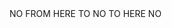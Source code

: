 <!-- ![MasterHead](assets/oleg-klishin-illustration1-x4.gif) 

<img align="center" alt="Hey, I am Shrish" width="100%"  height="200" src="assets/2025-06-28-Hey-I-am-Shrish.gif">


<h2 align="center"> Machine Learning Engineer and Full-Stack Developer
<br/>
<br/>
  <a href="https://linkedin.com/in/shrish-das-44ba5a27b" target="_blank"> <img  alt="linkedin" src="assets/linkedin.svg" /></a>
  &nbsp; 
  <a href="https://x.com/Rounakarn?t=VH6gSa_VL9wlvngS47alQg&s=09" target="_blank"> <img  alt="X" src="assets/twitter.svg" /></a>
  &nbsp; 
  <a href='https://kaggle.com/shrishd'  target="_blank"> <img alt="kaggle" src="assets/kaggle.svg" /></a>

</h2>



<img align="right" alt="Coding" width="275" height="275" src="assets/shrish img.png">


- 🔭 I’m currently working on [E-commerce Site](available_soon)

- 🌱 I’m currently learning **Machine Learning**

- 👨‍💻 All of my projects are available at [available_soon](available_soon)

- 💬 Ask me about **Tech and Gaming**

- 📫 How to reach me **shrishdas444@gmail.com**

- 📄 Know about my experiences [available_soon](available_soon)

- ⚡ Fun fact **Little bit Krewzzyyy :D**

 <!-- <p align="left"> <a href="https://github.com/ryo-ma/github-profile-trophy"><img src="https://github-profile-trophy.vercel.app/?username=shrishkd" alt="shrishkd" /></a> </p>--> NO FROM HERE TO

<!--<h2 align="left">Connect with me:</h2>
<p align="left">
  <a href="https://www.hackerrank.com/@shrishdas4" target="_blank">
    <img src="https://raw.githubusercontent.com/rahuldkjain/github-profile-readme-generator/master/src/images/icons/Social/hackerrank.svg" alt="HackerRank" height="50" width="50" style="margin: 10px; box-shadow: 0 0 8px rgba(0,0,0,0.1); border-radius: 10px;" />
  </a>
  <a href="https://codeforces.com/profile/shrishd" target="_blank">
    <img src="https://raw.githubusercontent.com/rahuldkjain/github-profile-readme-generator/master/src/images/icons/Social/codeforces.svg" alt="Codeforces" height="50" width="50" style="margin: 10px; box-shadow: 0 0 8px rgba(0,0,0,0.1); border-radius: 10px;" />
  </a>
  <a href="https://www.leetcode.com/shrishd" target="_blank">
    <img src="https://raw.githubusercontent.com/rahuldkjain/github-profile-readme-generator/master/src/images/icons/Social/leet-code.svg" alt="LeetCode" height="50" width="50" style="margin: 10px; box-shadow: 0 0 8px rgba(0,0,0,0.1); border-radius: 10px;" />
  </a>
  <a href="https://auth.geeksforgeeks.org/user/shrishdh212" target="_blank">
    <img src="https://raw.githubusercontent.com/rahuldkjain/github-profile-readme-generator/master/src/images/icons/Social/geeks-for-geeks.svg" alt="GeeksforGeeks" height="50" width="50" style="margin: 10px; box-shadow: 0 0 8px rgba(0,0,0,0.1); border-radius: 10px;" />
  </a>
</p>--> NO TO HERE

<!--<h2 align="left">Languages and Tools:</h2>
<p align="left">
  <a href="https://www.w3schools.com/cpp/" target="_blank" rel="noreferrer">
    <img src="https://raw.githubusercontent.com/devicons/devicon/master/icons/cplusplus/cplusplus-original.svg" alt="cplusplus" width="50" height="50" style="margin: 10px;" />
  </a>
  <a href="https://www.w3schools.com/css/" target="_blank" rel="noreferrer">
    <img src="https://raw.githubusercontent.com/devicons/devicon/master/icons/css3/css3-original-wordmark.svg" alt="css3" width="50" height="50" style="margin: 10px;" />
  </a>
  <a href="https://www.djangoproject.com/" target="_blank" rel="noreferrer">
    <img src="https://cdn.worldvectorlogo.com/logos/django.svg" alt="django" width="50" height="50" style="margin: 10px;" />
  </a>
  <a href="https://www.w3.org/html/" target="_blank" rel="noreferrer">
    <img src="https://raw.githubusercontent.com/devicons/devicon/master/icons/html5/html5-original-wordmark.svg" alt="html5" width="50" height="50" style="margin: 10px;" />
  </a>
  <a href="https://www.java.com" target="_blank"><img align="left" alt="Java" height ="42px" src="https://raw.githubusercontent.com/rahul-jha98/github_readme_icons/main/language_and_tools/square/java/java.svg"></a>
<a href="https://developer.mozilla.org/en-US/docs/Web/JavaScript" target="_blank"> <img align="left" alt="JavaScript" height ="42px"  src="https://raw.githubusercontent.com/rahul-jha98/github_readme_icons/main/language_and_tools/square/javascript/javascript.svg"> </a>
  <a href="https://www.mathworks.com/" target="_blank" rel="noreferrer">
    <img src="https://upload.wikimedia.org/wikipedia/commons/2/21/Matlab_Logo.png" alt="matlab" width="50" height="50" style="margin: 10px;" />
  </a>
  <a href="https://www.mongodb.com/" target="_blank" rel="noreferrer">
    <img src="https://raw.githubusercontent.com/devicons/devicon/master/icons/mongodb/mongodb-original-wordmark.svg" alt="mongodb" width="50" height="50" style="margin: 10px;" />
  </a>
  <a href="https://www.mysql.com/" target="_blank" rel="noreferrer">
    <img src="https://raw.githubusercontent.com/devicons/devicon/master/icons/mysql/mysql-original-wordmark.svg" alt="mysql" width="50" height="50" style="margin: 10px;" />
  </a>
  <a href="https://nextjs.org/" target="_blank" rel="noreferrer">
    <img src="https://cdn.worldvectorlogo.com/logos/nextjs-2.svg" alt="nextjs" width="50" height="50" style="margin: 10px;" />
  </a>
  
<a href="https://nodejs.org" target="_blank"><img align="left" alt="Node.js" height ="42px" src="https://raw.githubusercontent.com/rahul-jha98/github_readme_icons/main/language_and_tools/square/node/node.svg"></a>
  <a href="https://pandas.pydata.org/" target="_blank" rel="noreferrer">
    <img src="https://raw.githubusercontent.com/devicons/devicon/2ae2a900d2f041da66e950e4d48052658d850630/icons/pandas/pandas-original.svg" alt="pandas" width="50" height="50" style="margin: 10px;" />
  </a>
 <a href="https://www.python.org" target="_blank"><img align="left" alt="Python" height ="42px" src="https://raw.githubusercontent.com/rahul-jha98/github_readme_icons/main/language_and_tools/square/python/python.svg"></a>
  
  <a href="https://pytorch.org/" target="_blank"> <img align="left" src="https://raw.githubusercontent.com/rahul-jha98/github_readme_icons/main/language_and_tools/square/pytorch/pytorch.svg" alt="pytorch" height="42px"/> </a>
  
  <a href="https://www.figma.com/" target="_blank"> <img src="https://raw.githubusercontent.com/rahul-jha98/github_readme_icons/main/language_and_tools/square/figma/figma.svg" alt="figma" height='42px'/> </a>
</p>
  
  <a href="https://reactjs.org/" target="_blank"> <img align="left" alt="React" height ="42px" src="https://raw.githubusercontent.com/rahul-jha98/github_readme_icons/main/language_and_tools/square/react/react.svg"></a>
  
  <a href="https://scikit-learn.org/" target="_blank" rel="noreferrer">
    <img src="https://upload.wikimedia.org/wikipedia/commons/0/05/Scikit_learn_logo_small.svg" alt="scikit_learn" width="50" height="50" style="margin: 10px;" />
  </a>
  <a href="https://seaborn.pydata.org/" target="_blank" rel="noreferrer">
    <img src="https://seaborn.pydata.org/_images/logo-mark-lightbg.svg" alt="seaborn" width="50" height="50" style="margin: 10px;" />
  </a>
<a href="https://www.tensorflow.org" target="_blank"> <img align="left" src="https://raw.githubusercontent.com/rahul-jha98/github_readme_icons/main/language_and_tools/square/tensorflow/tensorflow.svg" alt="tensorflow" height="42px"/> </a> 



# 📊 GitHub Stats:
![](https://github-readme-stats.vercel.app/api?username=Shrishkd&theme=dark&hide_border=false&include_all_commits=true&count_private=false)<br/>
![](https://nirzak-streak-stats.vercel.app/?user=Shrishkd&theme=dark&hide_border=false)<br/>
![](https://github-readme-stats.vercel.app/api/top-langs/?username=Shrishkd&theme=dark&hide_border=false&include_all_commits=true&count_private=false&layout=compact)

### 🔝 Top Contributed Repo
![](https://github-contributor-stats.vercel.app/api?username=Shrishkd&limit=5&theme=dark&combine_all_yearly_contributions=true)

---
[![](https://visitcount.itsvg.in/api?id=Shrishkd&icon=0&color=0)](https://visitcount.itsvg.in)-->

  <!--<img src="https://profile-readme-generator.com/assets/snake.svg" alt="Snake animation" />--> NO 

